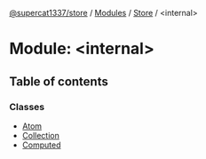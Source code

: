 [@supercat1337/store](../README.md) / [Modules](../modules.md) / [Store](Store.md) / \<internal\>

# Module: \<internal\>

## Table of contents

### Classes

- [Atom](../classes/Store._internal_.Atom.md)
- [Collection](../classes/Store._internal_.Collection.md)
- [Computed](../classes/Store._internal_.Computed.md)
